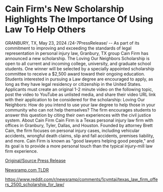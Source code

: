 # Cain Firm's New Scholarship Highlights The Importance Of Using Law To Help Others

GRANBURY, TX, May 23, 2024 /24-7PressRelease/ -- As part of its commitment to improving and exceeding the standards of legal representation in personal injury law, Granbury, TX group Cain Firm has announced a new scholarship. The Loving Our Neighbors Scholarship is open to all current and incoming college, university, and graduate school students.  One winner will be selected by a specially appointed scholarship committee to receive a $2,500 award toward their ongoing education. Students interested in pursuing a Law degree are encouraged to apply, as long as they have legal residency or citizenship in the United States.  Applicants must create an original 1-2 minute video on the following topic, post the video to YouTube as unlisted media, and share their video URL link with their application to be considered for the scholarship:  Loving Our Neighbors: How do you intend to use your law degree to help those in your community who can not help themselves?   The firm encourages students to answer this question by citing their own experiences with the civil justice system.  About Cain Firm  Cain Firm is a Texas personal injury law firm with offices in Granbury, Tyler, Dallas, and Houston. Founded by attorney Brett Cain, the firm focuses on personal injury cases, including vehicular accidents, wrongful death claims, slip and fall accidents, premises liability, and more.   Cain Firm is known as "good lawyers helping good people," and its goal is to provide a more personal touch than the typical injury-mill law firm experience. 

[Original/Source Press Release](https://www.24-7pressrelease.com/press-release/511101/cain-firms-new-scholarship-highlights-the-importance-of-using-law-to-help-others)
                    

[Newsramp.com TLDR](None) 

https://www.reddit.com/r/newsramp/comments/1cymtaj/texas_law_firm_offers_2500_scholarship_for_law/